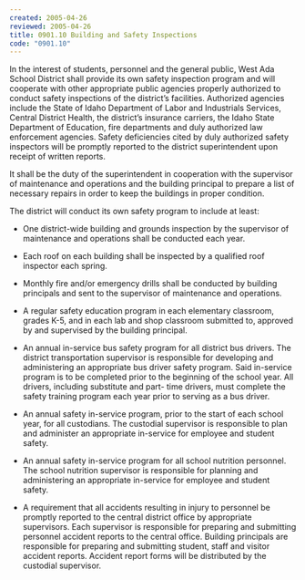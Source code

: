 ```yaml
---
created: 2005-04-26
reviewed: 2005-04-26
title: 0901.10 Building and Safety Inspections
code: "0901.10"
---
```


In the interest of students, personnel and the general public, West Ada School District shall provide its own safety inspection program and will cooperate with other appropriate public agencies properly authorized to conduct safety inspections of the district’s facilities. Authorized agencies include the State of Idaho Department of Labor and Industrials Services, Central District Health, the district’s insurance carriers, the Idaho State Department of Education, fire departments and duly authorized law enforcement agencies. Safety deficiencies cited by duly authorized safety inspectors will be promptly reported to the district superintendent upon receipt of written reports.

It shall be the duty of the superintendent in cooperation with the supervisor of maintenance and operations and the building principal to prepare a list of necessary repairs in order to keep the buildings in proper condition.

The district will conduct its own safety program to include at least:

- One district-wide building and grounds inspection by the supervisor of maintenance and operations shall be conducted each year.

- Each roof on each building shall be inspected by a qualified roof inspector each spring.

- Monthly fire and/or emergency drills shall be conducted by building principals and sent to the supervisor of maintenance and operations.

- A regular safety education program in each elementary classroom, grades K-5, and in each lab and shop classroom submitted to, approved by and supervised by the building principal.

- An annual in-service bus safety program for all district bus drivers. The district transportation supervisor is responsible for developing and administering an appropriate bus driver safety program. Said in-service program is to be completed prior to the beginning of the school year. All drivers, including substitute and part- time drivers, must complete the safety training program each year prior to serving as a bus driver.

- An annual safety in-service program, prior to the start of each school year, for all custodians. The custodial supervisor is responsible to plan and administer an appropriate in-service for employee and student safety.

- An annual safety in-service program for all school nutrition personnel. The school nutrition supervisor is responsible for planning and administering an appropriate in-service for employee and student safety.

- A requirement that all accidents resulting in injury to personnel be promptly reported to the central district office by appropriate supervisors. Each supervisor is responsible for preparing and submitting personnel accident reports to the central office. Building principals are responsible for preparing and submitting student, staff and visitor accident reports. Accident report forms will be distributed by the custodial supervisor.

